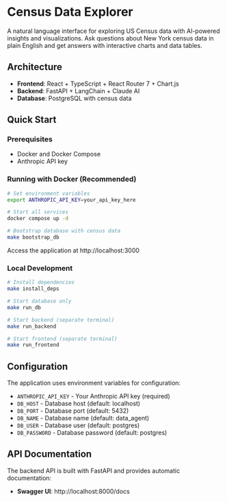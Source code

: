 # Census Data Explorer

A natural language interface for exploring US Census data with AI-powered insights and visualizations. Ask questions about New York census data in plain English and get answers with interactive charts and data tables.

## Architecture

- **Frontend**: React + TypeScript + React Router 7 + Chart.js
- **Backend**: FastAPI + LangChain + Claude AI
- **Database**: PostgreSQL with census data

## Quick Start

### Prerequisites
- Docker and Docker Compose
- Anthropic API key

### Running with Docker (Recommended)
```bash
# Set environment variables
export ANTHROPIC_API_KEY=your_api_key_here

# Start all services
docker compose up -d

# Bootstrap database with census data
make bootstrap_db
```

Access the application at http://localhost:3000

### Local Development
```bash
# Install dependencies
make install_deps

# Start database only
make run_db

# Start backend (separate terminal)
make run_backend

# Start frontend (separate terminal)
make run_frontend
```

## Configuration

The application uses environment variables for configuration:

- `ANTHROPIC_API_KEY` - Your Anthropic API key (required)
- `DB_HOST` - Database host (default: localhost)
- `DB_PORT` - Database port (default: 5432)
- `DB_NAME` - Database name (default: data_agent)
- `DB_USER` - Database user (default: postgres)
- `DB_PASSWORD` - Database password (default: postgres)

## API Documentation

The backend API is built with FastAPI and provides automatic documentation:

- **Swagger UI**: http://localhost:8000/docs
